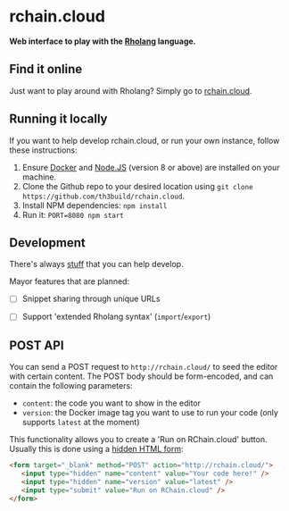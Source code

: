 # rchain.cloud

**Web interface to play with the [Rholang](https://developer.rchain.coop/) language.**


## Find it online
Just want to play around with Rholang? Simply go to [rchain.cloud](http://rchain.cloud).


## Running it locally
If you want to help develop rchain.cloud, or run your own instance, follow these instructions:

1. Ensure [Docker](https://www.docker.com/) and [Node.JS](https://nodejs.org) (version 8 or above) are installed on your machine.
2. Clone the Github repo to your desired location using `git clone https://github.com/th3build/rchain.cloud`.
3. Install NPM dependencies: `npm install`
4. Run it: `PORT=8080 npm start`


## Development
There's always [stuff](https://github.com/th3build/rchain.cloud/issues) that you can help develop.

Mayor features that are planned:

- [ ] Snippet sharing through unique URLs
- [ ] Support 'extended Rholang syntax' (`import`/`export`)


## POST API
You can send a POST request to `http://rchain.cloud/` to seed the editor with certain content. The POST body should be form-encoded, and can contain the following parameters:

- `content`: the code you want to show in the editor
- `version`: the Docker image tag you want to use to run your code (only supports `latest` at the moment)

This functionality allows you to create a 'Run on RChain.cloud' button. Usually this is done using a [hidden HTML form](https://jsfiddle.net/0zwtnr8c/):

```html
<form target="_blank" method="POST" action="http://rchain.cloud/">
   <input type="hidden" name="content" value="Your code here!" />
   <input type="hidden" name="version" value="latest" />
   <input type="submit" value="Run on RChain.cloud" />
</form>
```
